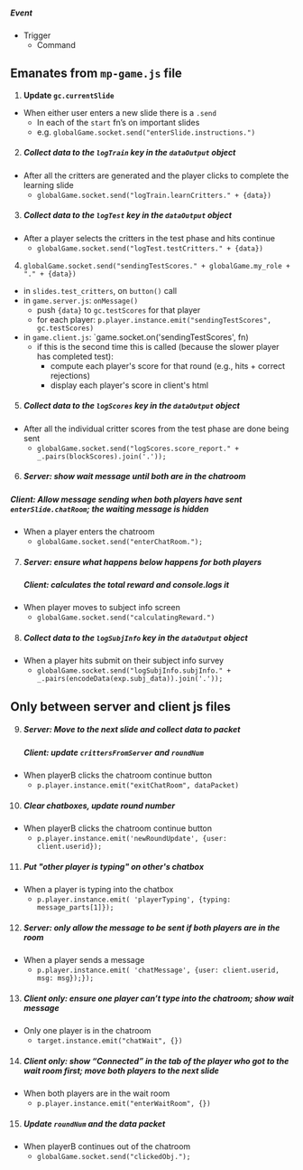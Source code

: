 ##### Event
- Trigger
  - Command

## Emanates from `mp-game.js` file

1. **Update `gc.currentSlide`**
- When either user enters a new slide there is a `.send`
  - In each of the `start` fn’s on important slides
  - e.g. `globalGame.socket.send("enterSlide.instructions.")`

2. ##### Collect data to the `logTrain` key in the `dataOutput` object
- After all the critters are generated and the player clicks to complete the learning slide
  - `globalGame.socket.send("logTrain.learnCritters." + {data})`

3. ##### Collect data to the `logTest` key in the `dataOutput` object
- After a player selects the critters in the test phase and hits continue
  - `globalGame.socket.send("logTest.testCritters." + {data})`

4. `globalGame.socket.send("sendingTestScores." + globalGame.my_role + "." + {data})`
  - in `slides.test_critters`, on `button()` call
  - in `game.server.js`: `onMessage()`
    - push `{data}` to `gc.testScores` for that player
    - for each player: `p.player.instance.emit("sendingTestScores", gc.testScores)`
  - in `game.client.js`: `game.socket.on('sendingTestScores', fn)
    - if this is the second time this is called (because the slower player has completed test):
      - compute each player's score for that round (e.g., hits + correct rejections)
      - display each player's score in client's html

5. ##### Collect data to the `logScores` key in the `dataOutput` object
- After all the individual critter scores from the test phase are done being sent
  - `globalGame.socket.send("logScores.score_report." + _.pairs(blockScores).join('.'));`

6. ##### Server: show wait message until both are in the chatroom
  ##### Client: Allow message sending when both players have sent `enterSlide.chatRoom`; the waiting message is hidden
- When a player enters the chatroom
  - `globalGame.socket.send("enterChatRoom.");`

7. ##### Server: ensure what happens below happens for both players
    ##### Client: calculates the total reward and console.logs it
- When player moves to subject info screen
  - `globalGame.socket.send("calculatingReward.")`

8. ##### Collect data to the `logSubjInfo` key in the `dataOutput` object
- When a player hits submit on their subject info survey
  - `globalGame.socket.send("logSubjInfo.subjInfo." + _.pairs(encodeData(exp.subj_data)).join('.'));`

## Only between server and client js files
9. ##### Server: Move to the next slide and collect data to packet
    ##### Client: update `crittersFromServer` and `roundNum`
- When playerB clicks the chatroom continue button
  - `p.player.instance.emit("exitChatRoom", dataPacket)`

10. ##### Clear chatboxes, update round number
- When playerB clicks the chatroom continue button
  - `p.player.instance.emit('newRoundUpdate', {user: client.userid});`

11. ##### Put "other player is typing" on other's chatbox
- When a player is typing into the chatbox
  - `p.player.instance.emit( 'playerTyping', {typing: message_parts[1]});`

12. ##### Server: only allow the message to be sent if both players are in the room
- When a player sends a message
  - `p.player.instance.emit( 'chatMessage', {user: client.userid, msg: msg});});`

13. ##### Client only: ensure one player can’t type into the chatroom; show wait message
- Only one player is in the chatroom
  - `target.instance.emit("chatWait", {})`

14. ##### Client only: show “Connected” in the tab of the player who got to the wait room first; move both players to the next slide
- When both players are in the wait room
  - `p.player.instance.emit("enterWaitRoom", {})`

15. ##### Update `roundNum` and the data packet
- When playerB continues out of the chatroom
  - `globalGame.socket.send("clickedObj.");`
